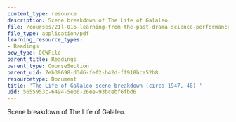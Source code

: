 ```yaml
---
content_type: resource
description: Scene breakdown of The Life of Galaleo.
file: /courses/21l-016-learning-from-the-past-drama-science-performance-spring-2009/5655953c64945eb626ee93bcebf6fbd6_MIT21L_016s09_read01_galileo_scene.pdf
file_type: application/pdf
learning_resource_types:
- Readings
ocw_type: OCWFile
parent_title: Readings
parent_type: CourseSection
parent_uid: 7eb39698-d3d6-fef2-b42d-ff918bca52b8
resourcetype: Document
title: 'The Life of Galaleo scene breakdown (circa 1947, 48) '
uid: 5655953c-6494-5eb6-26ee-93bcebf6fbd6
---
```

Scene breakdown of The Life of Galaleo.

